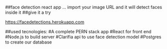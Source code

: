 ##face detection react app ... import your image URL and it will detect faces inside it 
##give it a try 

https://facedetections.herokuapp.com

##used tecnologies:
#A complete PERN stack app
#React for front end
#Node.js to build server
#Clarifia api to use face detection model
#Postgres to create our database
